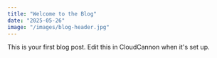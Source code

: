 ```yaml
---
title: "Welcome to the Blog"
date: "2025-05-26"
image: "/images/blog-header.jpg"
---
```


This is your first blog post. Edit this in CloudCannon when it's set up.